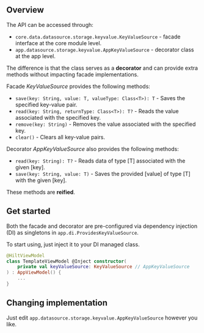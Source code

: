 ## Overview

The API can be accessed through:
- `core.data.datasource.storage.keyvalue.KeyValueSource` - facade interface at the core module level.
- `app.datasource.storage.keyvalue.AppKeyValueSource` - decorator class at the app level.

The difference is that the class serves as a **decorator** and can provide extra methods without impacting facade implementations.

Facade *KeyValueSource* provides the following methods:

- `save(key: String, value: T, valueType: Class<T>): T` - Saves the specified key-value pair.
- `read(key: String, returnType: Class<T>): T?` - Reads the value associated with the specified key.
- `remove(key: String)` - Removes the value associated with the specified key.
- `clear()` - Clears all key-value pairs.

Decorator *AppKeyValueSource* also provides the following methods:

- `read(key: String): T?` - Reads data of type [T] associated with the given [key].
- `save(key: String, value: T)` - Saves the provided [value] of type [T] with the given [key].

These methods are **reified**.

## Get started

Both the facade and decorator are pre-configured via dependency injection (DI) as singletons in `app.di.ProvidesKeyValueSource`.

To start using, just inject it to your DI managed class.

```kotlin
@HiltViewModel
class TemplateViewModel @Inject constructor(
    private val keyValueSource: KeyValueSource // AppKeyValueSource
) : AppViewModel() {
    ...
}
```

## Changing implementation

Just edit `app.datasource.storage.keyvalue.AppKeyValueSource` however you like.
